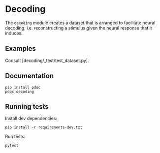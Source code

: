 # Decoding

The `decoding` module creates a dataset that is arranged to facilitate
neural decoding, i.e. reconstructing a stimulus given the neural
response that it induces.

## Examples

Consult [decoding/_test/test_dataset.py].

## Documentation

```
pip install pdoc
pdoc decoding
```

## Running tests
Install dev dependencies:
```
pip install -r requirements-dev.txt
```

Run tests:

```bash
pytest
```
